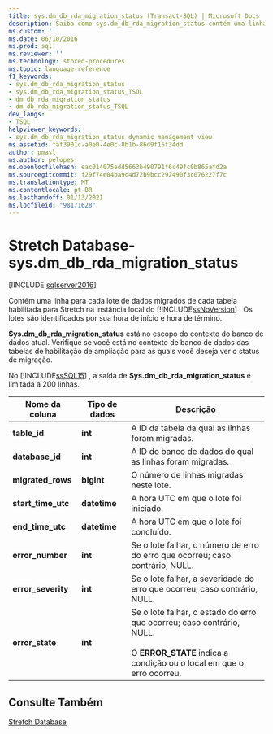 ```yaml
---
title: sys.dm_db_rda_migration_status (Transact-SQL) | Microsoft Docs
description: Saiba como sys.dm_db_rda_migration_status contém uma linha para cada lote de dados migrados de cada tabela habilitada para Stretch na instância local do SQL Server.
ms.custom: ''
ms.date: 06/10/2016
ms.prod: sql
ms.reviewer: ''
ms.technology: stored-procedures
ms.topic: language-reference
f1_keywords:
- sys.dm_db_rda_migration_status
- sys.dm_db_rda_migration_status_TSQL
- dm_db_rda_migration_status
- dm_db_rda_migration_status_TSQL
dev_langs:
- TSQL
helpviewer_keywords:
- sys.dm_db_rda_migration_status dynamic management view
ms.assetid: faf3901c-a0e0-4e0c-8b1b-86d9f15f34dd
author: pmasl
ms.author: pelopes
ms.openlocfilehash: eac014075edd5663b490791f6c49fc0b865afd2a
ms.sourcegitcommit: f29f74e04ba9c4d72b9bcc292490f3c076227f7c
ms.translationtype: MT
ms.contentlocale: pt-BR
ms.lasthandoff: 01/13/2021
ms.locfileid: "98171628"
---
```

# <a name="stretch-database---sysdm_db_rda_migration_status"></a>Stretch Database-sys.dm_db_rda_migration_status
[!INCLUDE [sqlserver2016](../../includes/applies-to-version/sqlserver2016.md)]

  Contém uma linha para cada lote de dados migrados de cada tabela habilitada para Stretch na instância local do [!INCLUDE[ssNoVersion](../../includes/ssnoversion-md.md)] . Os lotes são identificados por sua hora de início e hora de término.  
  
 **Sys.dm_db_rda_migration_status** está no escopo do contexto do banco de dados atual. Verifique se você está no contexto de banco de dados das tabelas de habilitação de ampliação para as quais você deseja ver o status de migração.  
  
 No [!INCLUDE[ssSQL15](../../includes/sssql16-md.md)] , a saída de **Sys.dm_db_rda_migration_status** é limitada a 200 linhas.  
  
|Nome da coluna|Tipo de dados|Descrição|  
|-----------------|---------------|-----------------|  
|**table_id**|**int**|A ID da tabela da qual as linhas foram migradas.|  
|**database_id**|**int**|A ID do banco de dados do qual as linhas foram migradas.|  
|**migrated_rows**|**bigint**|O número de linhas migradas neste lote.|  
|**start_time_utc**|**datetime**|A hora UTC em que o lote foi iniciado.|  
|**end_time_utc**|**datetime**|A hora UTC em que o lote foi concluído.|  
|**error_number**|**int**|Se o lote falhar, o número de erro do erro que ocorreu; caso contrário, NULL.|  
|**error_severity**|**int**|Se o lote falhar, a severidade do erro que ocorreu; caso contrário, NULL.|  
|**error_state**|**int**|Se o lote falhar, o estado do erro que ocorreu; caso contrário, NULL.<br /><br /> O **ERROR_STATE** indica a condição ou o local em que o erro ocorreu.|  
  
## <a name="see-also"></a>Consulte Também  
 [Stretch Database](../../sql-server/stretch-database/stretch-database.md)  
  
  
